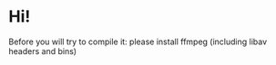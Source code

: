 Hi!
=============

Before you will try to compile it:
please install ffmpeg (including libav headers and bins)
